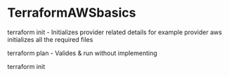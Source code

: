 # TerraformAWSbasics
terraform init - Initializes provider related details for example provider aws initializes all the required files

terraform plan - Valides & run without implementing

terraform init
